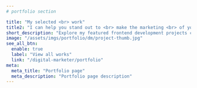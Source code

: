 ```yaml
---
# portfolio section

title: "My selected <br> work"
title2: "I can help you stand out to <br> make the marketing <br> of your business"
short_description: "Explore my featured frontend development projects crafted for global client"
image: "/assets/imgs/portfolio/dm/project-thumb.jpg"
see_all_btn:
  enable: true
  label: "View all works"
  link: "/digital-marketer/portfolio"
meta:
  meta_title: "Portfolio page"
  meta_description: "Portfolio page description"
---
```

